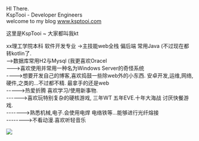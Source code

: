 
HI There.   
KspTooi - Developer Engineers   
welcome to my blog www.ksptooi.com   

这里是KspTooi ~ 大家都叫我kt   

xx理工学院本科 软件开发专业
->主技能web全栈 偏后端 常用Java (不过现在都转kotlin了.   
-->数据库常用H2与Mysql (我更喜欢Oracel   
--->喜欢使用并常用一种名为Windows Server的奇怪系统   
---->想要开发自己的博客,喜欢捣鼓一些除web外的小东西. 安卓开发,运维,网络,硬件,之类的...不过都不精. 最拿手的还是web   
----->热爱折腾 喜欢学习/使用新事物.    
------>喜欢玩特别复杂的硬核游戏, 三年WT 五年EVE.十年大海战 讨厌快餐游戏.   
------->熟悉机械,电子.会使用电焊 电络铁等...能够进行光纤熔接   
-------->不看动漫.喜欢听轻音乐   





![](https://github-readme-stats.vercel.app/api?username=KspTooi)

<!--
**KspTooi/KspTooi** is a ✨ _special_ ✨ repository because its `README.md` (this file) appears on your GitHub profile.
### Hi there 👋
Here are some ideas to get you started:

- 🔭 I’m currently working on ...
- 🌱 I’m currently learning ...
- 👯 I’m looking to collaborate on ...
- 🤔 I’m looking for help with ...
- 💬 Ask me about ...
- 📫 How to reach me: ...
- 😄 Pronouns: ...
- ⚡ Fun fact: ...
-->
